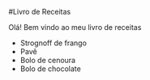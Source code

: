 #Livro de Receitas

Olá! Bem vindo ao meu livro de receitas

- Strognoff de frango
- Pavê
- Bolo de cenoura
- Bolo de chocolate

